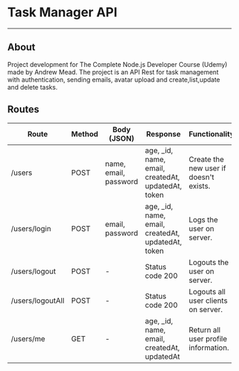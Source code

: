 <h1>Task Manager API</h1>

---

<h2>About</h2>
<p>Project development for The Complete Node.js Developer Course (Udemy) made by Andrew Mead. The project is an API Rest for task management with authentication, sending emails, avatar upload and create,list,update and delete tasks.</p>

<h2>Routes</h2>

Route         | Method   |  Body (JSON)              |     Response                                                |      Functionality
------        | -------  |  ----                     |     --------                                                |      --------
/users        |  POST    | name, email, password     |     age, _id, name, email, createdAt, updatedAt, token      |      Create the new user if doesn't exists.
/users/login  |  POST    | email, password           |     age, _id, name, email, createdAt, updatedAt, token      |      Logs the user on server.
/users/logout  |  POST    |              -           |                  Status code 200                            |      Logouts the user on server.
/users/logoutAll  |  POST    |              -        |                  Status code 200                            |      Logouts all user clients on server.
/users/me  |  GET    |              -                |                age, _id, name, email, createdAt, updatedAt  |      Return all user profile information.
